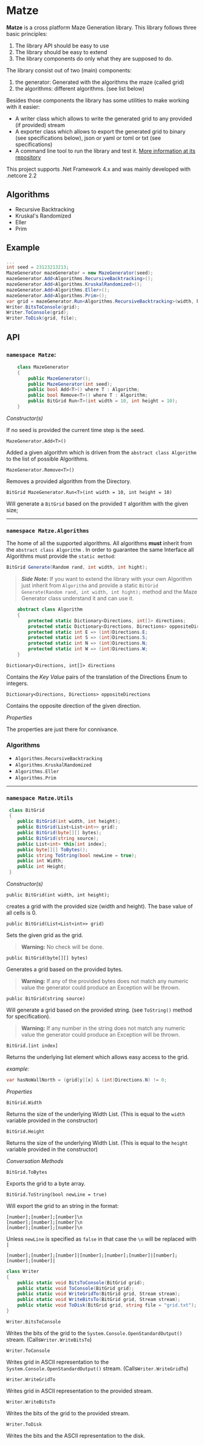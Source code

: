 # Matze

**Matze** is a cross platform Maze Generation library. This library follows three basic principles:

1. The library API should be easy to use
2. The library should be easy to extend
3. The library components do only what they are supposed to do.

The library consist out of two (main) components:

1. the generator: Generated with the algorithms the maze (called grid)
2. the algorithms: different algorithms. (see list below)

Besides those components the library has some utilities to make working with it easier:

- A writer class which allows to write the generated grid to any provided (if provided) stream
- A exporter class which allows to export the generated grid to binary (see specifications below), json or yaml or toml or txt (see specifications)
- A command line tool to run the library and test it. [More information at its repository](#) 

This project supports .Net Framework 4.x and was mainly developed with .netcore 2.2

## Algorithms

- Recursive Backtracking
- Kruskal's Randomized
- Eller
- Prim

## Example

```csharp
...
int seed = 23123213213;
MazeGenerator mazeGenerator = new MazeGenerator(seed);
mazeGenerator.Add<Algorithms.RecursiveBacktracking>();
mazeGenerator.Add<Algorithms.KruskalRandomized>();
mazeGenerator.Add<Algorithms.Eller>();
mazeGenerator.Add<Algorithms.Prim>();
var grid = mazeGenerator.Run<Algorithms.RecursiveBacktracking>(width, height);
Writer.BitsToConsole(grid);
Writer.ToConsole(grid);
Writer.ToDisk(grid, file);
```



## API

### `namespace Matze`:

```csharp
    class MazeGenerator
    {
        public MazeGenerator();
        public MazeGenerator(int seed);
        public bool Add<T>() where T : Algorithm;
        public bool Remove<T>() where T : Algorithm;
        public BitGrid Run<T>(int width = 10, int height = 10);
    }      
```

*Constructor(s)*

If no seed is provided the current time step is the seed.

`MazeGenerator.Add<T>()`

Added a given algorithm which is driven from the `abstract class Algorithm` to the list of possible Algorithms.

`MazeGenerator.Remove<T>()`

Removes a provided algorithm from the Directory. 

`BitGrid MazeGenerator.Run<T>(int width = 10, int height = 10)`

Will generate a `BitGrid`  based on the provided `T` algorithm with the given size;

***



### `namespace Matze.Algorithms`

The home of all the supported algorithms. All algorithms **must** inherit from the `abstract class Algorithm` . In order to guarantee the same Interface all Algorithms must provide the `static method`:

```csharp
BitGrid Generate(Random rand, int width, int hight);
```

> ***Side Note:*** If you want to extend the library with your own Algorithm just inherit from `Algorithm` and provide a static `BitGrid Generate(Random rand, int width, int hight);` method and the Maze Generator class understand it and can use it.

```csharp
    abstract class Algorithm
    {
        protected static Dictionary<Directions, int[]> directions;
        protected static Dictionary<Directions, Directions> oppositeDirections;
        protected static int E => (int)Directions.E;
        protected static int S => (int)Directions.S;
        protected static int N => (int)Directions.N;
        protected static int W => (int)Directions.W;
    }
```

`Dictionary<Directions, int[]> directions`

Contains the *Key* *Value* pairs of the translation of the Directions Enum to integers.

`Dictionary<Directions, Directions> oppositeDirections`

Contains the opposite direction of the given direction.

*Properties*

The properties are just there for connivance.

### Algorithms

- `Algorithms.RecursiveBacktracking`
- `Algorithms.KruskalRandomized`
- `Algorithms.Eller`
- `Algorithms.Prim`



***



### `namespace Matze.Utils`

```csharp
 class BitGrid
 {
    public BitGrid(int width, int height);
    public BitGrid(List<List<int>> grid);
    public BitGrid(byte[][] bytes);
    public BitGrid(string source);
    public List<int> this[int index];
    public byte[][] ToBytes();
    public string ToString(bool newLine = true);
    public int Width;
    public int Height;
 }
```

*Constructor(s)*

`public BitGrid(int width, int height);`

creates a grid with the provided size (width and height). The base value of all cells is 0.

`public BitGrid(List<List<int>> grid)`

Sets the given grid as the grid.

> **Warning:** No check will be done.

`public BitGrid(byte[][] bytes)`

Generates a grid based on the provided bytes.

> **Warning:** If any of the provided bytes does not match any numeric value the generator could produce an Exception will be thrown.

`public BitGrid(string source)`

Will generate a grid based on the provided string. (see `ToString()` method for specification).

> **Warning:** If any number in the string does not match any numeric value the generator could produce an Exception will be thrown.

`BitGrid.[int index]`

Returns the underlying list element which allows easy access to the grid.

*example:*

```csharp
var hasNoWallNorth = (grid[y][x] & (int)Directions.N) != 0;
```

*Properties*

`BitGrid.Width` 

Returns the size of the underlying Width List. (This is equal to the `width` variable provided in the constructor)

`BitGrid.Height` 

Returns the size of the underlying Width List. (This is equal to the `height` variable provided in the constructor)

*Conversation Methods*

`BitGrid.ToBytes`

Exports the grid to a byte array.

`BitGrid.ToString(bool newLine = true)`

Will export the grid to an string in the format: 

```
[number];[number];[number]\n
[number];[number];[number]\n
[number];[number];[number]\n
```

Unless `newLine` is specified as `false` in that case the `\n` will be replaced with `|`

``` 
[number];[number];[number]|[number];[number];[number]|[number];[number];[number]|
```



```csharp
class Writer
{
    public static void BitsToConsole(BitGrid grid);
    public static void ToConsole(BitGrid grid);
    public static void WriteGridTo(BitGrid grid, Stream stream);
    public static void WriteBitsTo(BitGrid grid, Stream stream);
    public static void ToDisk(BitGrid grid, string file = "grid.txt");
}
```

`Writer.BitsToConsole`

Writes the bits of the grid to the `System.Console.OpenStandardOutput()` stream. (Calls`Writer.WriteBitsTo`)

`Writer.ToConsole`

Writes grid in ASCII representation to the `System.Console.OpenStandardOutput()` stream. (Calls`Writer.WriteGridTo`)

`Writer.WriteGridTo`

Writes grid in ASCII representation to the provided stream.

`Writer.WriteBitsTo`

Writes the bits of the grid to the provided stream.

`Writer.ToDisk`

Writes the bits and the ASCII representation to the disk.
